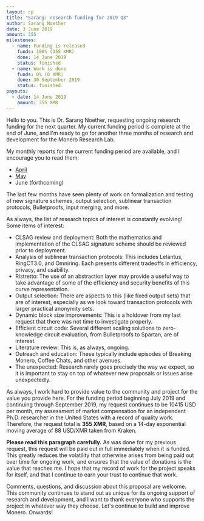 ```yaml
---
layout: cp
title: "Sarang: research funding for 2019 Q3"
author: Sarang Noether
date: 3 June 2019
amount: 355
milestones:
  - name: Funding is released
    funds: 100% (355 XMR)
    done: 14 June 2019
    status: finished
  - name: Work is done
    funds: 0% (0 XMR)
    done: 30 September 2019
    status: finished
payouts:
  - date: 14 June 2019
    amount: 355 XMR
---
```

Hello to you. This is Dr. Sarang Noether, requesting ongoing research funding for the next quarter. My current funding period is complete at the end of June, and I'm ready to go for another three months of research and development for the Monero Research Lab.

My monthly reports for the current funding period are available, and I encourage you to read them:
- [April](https://repo.getmonero.org/monero-project/ccs-proposals/merge_requests/34#note_5903)
- [May](https://repo.getmonero.org/monero-project/ccs-proposals/merge_requests/34#note_6373)
- June (forthcoming)

The last few months have seen plenty of work on formalization and testing of new signature schemes, output selection, sublinear transaction protocols, Bulletproofs, input merging, and more.

As always, the list of research topics of interest is constantly evolving! Some items of interest:
- CLSAG review and deployment: Both the mathematics and implementation of the CLSAG signature scheme should be reviewed prior to deployment.
- Analysis of sublinear transaction protocols: This includes Lelantus, RingCT3.0, and Omniring. Each presents different tradeoffs in efficiency, privacy, and usability.
- Ristretto: The use of an abstraction layer may provide a useful way to take advantage of some of the efficiency and security benefits of this curve representation.
- Output selection: There are aspects to this (like fixed output sets) that are of interest, especially as we look toward transaction protocols with larger practical anonymity sets.
- Dynamic block size improvements: This is a holdover from my last request that there was not time to investigate properly.
- Efficient circuit code: Several different scaling solutions to zero-knowledge circuit evaluation, from Bulletproofs to Spartan, are of interest.
- Literature review: This is, as always, ongoing.
- Outreach and education: These typically include episodes of Breaking Monero, Coffee Chats, and other avenues.
- The unexpected: Research rarely goes precisely the way we expect, so it is important to stay on top of whatever new proposals or issues arise unexpectedly.

As always, I work hard to provide value to the community and project for the value you provide here. For the funding period beginning July 2019 and continuing through September 2019, my request continues to be 10415 USD per month, my assessment of market compensation for an independent Ph.D. researcher in the United States with a record of quality work. Therefore, the request total is **355 XMR**, based on a 14-day exponential moving average of 88 USD/XMR taken from Kraken.

**Please read this paragraph carefully.** As was done for my previous request, this request will be paid out in full immediately when it is funded. This greatly reduces the volatility that otherwise arises from being paid out over time for ongoing work, and ensures that the value of donations is the value that reaches me. I hope that my record of work for the project speaks for itself, and that I continue to earn your trust to continue that work.

Comments, questions, and discussion about this proposal are welcome. This community continues to stand out as unique for its ongoing support of research and development, and I want to thank everyone who supports the project in whatever way they choose. Let's continue to build and improve Monero. Onwards!
